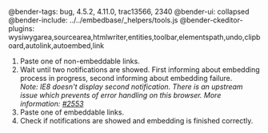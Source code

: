 @bender-tags: bug, 4.5.2, 4.11.0, trac13566, 2340
@bender-ui: collapsed
@bender-include: ../../embedbase/_helpers/tools.js
@bender-ckeditor-plugins: wysiwygarea,sourcearea,htmlwriter,entities,toolbar,elementspath,undo,clipboard,autolink,autoembed,link

1. Paste one of non-embeddable links.
1. Wait until two notifications are showed. First informing about embedding process in progress, second informing about embedding failure.<br />
  _Note: IE8 doesn't display second notification. There is an upstream issue which prevents of error handling on this browser._
  _More information: [#2553](https://github.com/ckeditor/ckeditor-dev/issues/2553)_
1. Paste one of embeddable links.
1. Check if notifications are showed and embedding is finished correctly.
